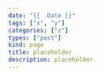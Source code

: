 ```yaml
---
date: "{{ .Date }}"
tags: ["x", "y"]
categories: ["z"]
types: ["post"]
kind: page
title: placeholder
description: placeholder
---
```


